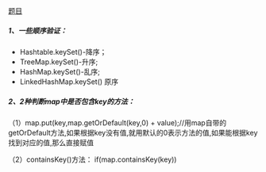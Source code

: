 [题目](https://www.nowcoder.com/practice/de044e89123f4a7482bd2b214a685201)

##### 1、一些顺序验证： 
- Hashtable.keySet()-降序；
- TreeMap.keySet()-升序;
- HashMap.keySet()-乱序;
- LinkedHashMap.keySet() 原序

##### 2、2种判断map中是否包含key的方法：
  （1）map.put(key,map.getOrDefault(key,0) + value);//用map自带的getOrDefault方法,如果根据key没有值,就用默认的0表示方法的值,如果能根据key找到对应的值,那么直接赋值
  
  （2）containsKey()方法： if(map.containsKey(key))
        
